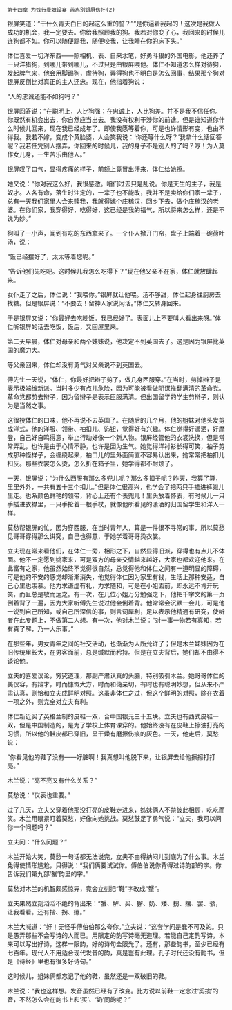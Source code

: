     第十四章 为饯行曼娘设宴 苦离别银屏伤怀(2) 

   银屏笑道：“干什么青天白日的起这么重的誓？”“是你逼着我起的！这次是我做人成功的机会，我一定要去。你给我照顾我的狗。我若对你变了心，我回来的时候儿连狗都不如。你可以随便踢我，随便咬我，让我睡在你的床下头。”

   体仁喜爱一切洋东西——照相机、表、自来水笔，好勇斗狠的外国电影，他还养了一只洋猎狗，到哪儿带到哪儿，不过只是由银屏喂他。体仁不知道怎么样对待狗，发起脾气来，他会用脚踢狗，虐待狗，弄得狗也不明白是怎么回事，结果那个狗对银屏反倒比对真正的主人还忠。现在，他指着狗说：

   “人的忠诚还能不如狗吗？”

   银屏回答说：“在聪明上，人比狗强；在忠诚上，人比狗差。并不是我不信任你。你既然有机会出去，你自然应当出去。我没有权利干涉你的前途。但是谁知道你什么时候儿回来，现在我已经成年了。即使我愿等着你，可是也许情形有变，也由不得我。我若不嫁，变成个黄脸婆，人会笑我说：‘你还等什么呀？’我拿什么话回答呢？我若任凭别人摆弄，你回来的时候儿，我的身子不是别人的了吗？哼！为人莫作女儿身，一生苦乐由他人。”

   银屏叹了口气，显得疼痛的样子，前额上竟冒出汗来，体仁给她擦。

   她又说：“你对我这么好，我很感激。咱们过去只是乱说。你是天生的主子，我是奴才。人各有命，落生时注定的，一辈子也不能改，我并不是卖给你们家一辈子，总有一天我们家里人会来赎我，我就得嫁个庄稼汉，回乡下去，做个庄稼汉的老婆。在你们家，我穿得好，吃得好，这已经是我的福气，所以将来怎么样，还是不说为妙。”

   狗叫了一小声，闻到有吃的东西拿来了。一个仆人掀开门帘，盘子上端着一碗荷叶汤，说：

   “饭已经摆好了，太太等着您呢。”

   “告诉他们先吃吧。这时候儿我怎么吃得下？”现在他父亲不在家，体仁就放肆起来。

   女仆走了之后，体仁说：“我喂你。”银屏就让他喂。汤不够甜，体仁起身往厨房去找糖。但是银屏说：“不要去！留神人家说闲话。”体仁又转身回来。

   于是银屏又说：“你最好去吃晚饭。我已经好了。表面儿上不要叫人看出来呀。”体仁听银屏的话去吃饭，饭后，又回屋里来。

   第二天早晨，体仁对母亲和两个妹妹说，他决定不到英国去了。这是因为银屏比英国的魔力大。

   等父亲回来，体仁却没有勇气对父亲说不到英国去。

   傅先生一天说，“体仁，你最好把辫子剪了，做几身西服穿。”在当时，剪掉辫子是表示极端维新派。当时多少有点儿危险，因为可能被看做阴谋推翻满清的革命党。革命党都剪去辫子，因为留辫子是表示臣服满清。但出国留学的学生剪辫子，则认为是当然之事。

   这很投体仁的口味，他不再说不去英国了。在随后的几个月，他的姐妹对他头发剪成洋式，他的洋服、领带、袖扣儿、饰钮，觉得好有兴趣。体仁觉得好潇洒，好摩登，自己好自鸣得意，举止行动好像一个新人物。银屏经管他的衣裳洗换，但是常常弄乱，也许是由于心情不静，也许是因为生气。她觉得洋衬衫长得可笑，袖子剪成那种怪样子，会缠绕起来，袖口儿的里外面简直不容易认出来，她常常把袖扣儿扣反。那些衣裳怎么烫，怎么折在箱子里，她学得都不耐烦了。

   一天，银屏说：“为什么西服有那么多兜儿呢？那么多扣子呢？昨天，我算了算，里里外外，一共有五十三个扣儿。”但是体仁很高兴，也学会了把两只手插进裤兜儿里走。也系颜色鲜艳的领带，背心上还有个表兜儿！里头放着怀表，有时候儿一只手插进衣襟里，一只手抡着一根手杖，就像他所看见的潇洒的归国留学生和洋人一样。

   莫愁帮银屏的忙，因为穿西服，在当时青年人，算是一件很不寻常的事，所以莫愁见哥哥穿得那么讲究，自己也得意，于她学着哥哥烫衣裳。

   立夫现在常来看他们，在体仁一旁，相形之下，自然显得旧派，穿得也有点儿不体面。他不一定愿到姚家来，可是双方的母亲交情越来越好，大家也都欢迎他来。在此富有之家，他虽然始终不觉得很自然，总觉得他和体仁之间有一道明显的障碍，可是他的不安的感觉却渐渐消失，他觉得体仁因为家里有钱，生活上那种安适，自己心里也羡慕。他力求谦虚有礼，力求随和，可是在小姐面前，即永远不肯开玩笑，而且总是敬而远之。有一次，在几位小姐万分勉强之下，他把千字文的第一页倒着背了一遍，因为大家听傅先生说过他会倒着背。他常常会沉默一会儿，可是他一说到自己所知，或自己所深信的事，则言词犀利，足以表示他精通有研究，使听者在此专题上，不做第二人想。有一次，他对木兰说：“对一事一物若有真知，若有真了解，乃一大乐事。”

   在那些年，男女青年之间的社交活动，也渐渐为人所允许了；但是木兰姊妹因为在旧传统里长大，在男客面前，总是缄默而矜持。但是在立夫背后，她们却不由得不谈论他。

   立夫的喜爱议论，穷究道理，那副严肃认真的头脑，特别吸引木兰。她哥哥体仁的美仪容，有辩才，时而慷慨大方，时而和蔼亲切，有时也有聪明妙想，但从来不严肃认真，则恰和立夫成鲜明对照。这虽非体仁之过，但这个鲜明的对照，除在衣着一项之外，则完全对立夫有利。

   体仁新近买了英格兰制的皮鞋一双，合中国银元三十五块。立夫也有西式皮鞋一双，但是中国制造的，是为了学校上体育课穿的。他始终没有在皮鞋上擦油打亮的习惯，所以他的鞋皮都已穿旧，呈干燥有磨擦伤痕的灰色。一天，他走后，莫愁说：

   “你看见他的鞋了没有——好脏啊！我真想叫他脱下来，让银屏去给他擦擦打打亮。”

   木兰说：“亮不亮又有什么关系？”

   莫愁说：“仪表也重要。”

   过了几天，立夫又穿着他那没打亮的皮鞋走进来，姊妹俩人不禁彼此相顾，吃吃而笑。木兰用眼紧盯着莫愁，好像向她挑战。莫愁鼓足了勇气说：“立夫，我可以问你一个问题吗？”

   立夫问：“什么问题？”

   木兰开始大笑，莫愁一句话都无法说完，立夫不由得纳闷儿到底为了什么事。木兰免得使情形尴尬，只得说：“我们俩要试试你。傅伯伯说你背得过诗韵部的字。你告诉我们第九部‘蟹’韵里的字。”

   莫愁对木兰的机智颇感惊异，竟会立刻把“鞋”字改成“蟹”。

   立夫果然立刻滔滔不绝的背出来：“蟹、解、买、獬、奶、矮、拐、摆、罢、骇，让我看看。还有揩、拐、癔。”

   木兰大喊道：“好！无怪乎傅伯伯那么夸你。”立夫说：“这套学问是蠢不可及的。只是愚弄那些不会写诗的人而已。用限定的韵写诗毫无道理。若能自己定韵写诗，本来可以写出好诗，这样一限韵，好的诗句全限光了。还有，那些韵书，至少已经有七百年。现代人不用适合现代发音的韵，真是岂有此理。孔子时代还没有韵书，但是《诗经》里也有很多好诗句。”

   这时候儿，姐妹俩都忘记了他的鞋，虽然还是一双破旧的鞋。

   木兰说：“我也这样想。发音虽然已经有了改变。比方说以前鞋一定念过‘奚挨’的音，不然怎么会在韵书上和‘买’、‘奶’同韵呢？”

